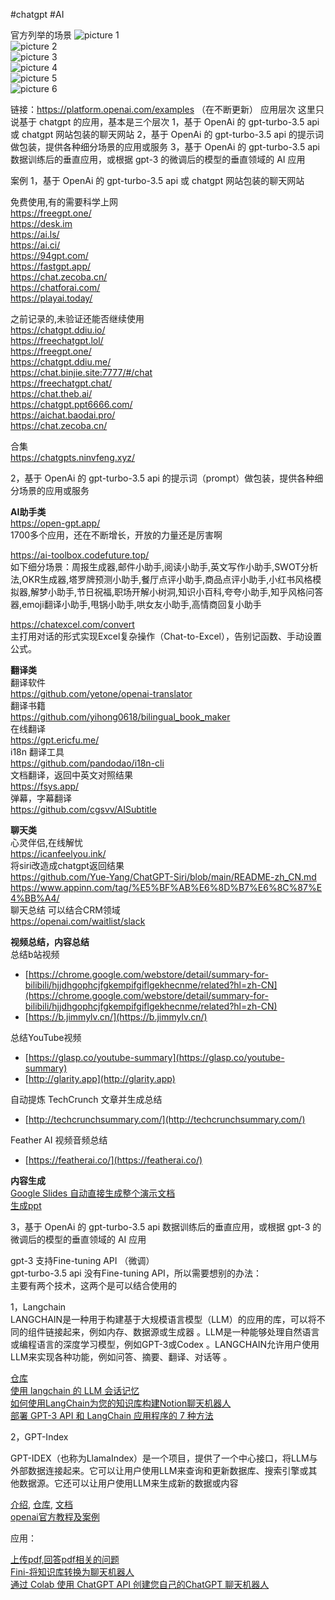 #chatgpt #AI


官方列举的场景
![picture 1](imgs/ccbc913690e9eb4dcfbf2a9cab54bf07ee0ff6a43d4e96c730d385b68cd7524b.png)  
![picture 2](imgs/fb7adff5a3866bb37e5cdc6cdf331a744fa35c0f445fba85bbd55c293926aad3.png)  
![picture 3](imgs/6d5c6e236b627f5ef3f67c29a90e25d1bb6a3fe484e49120dc235bf40bb78071.png)  
![picture 4](imgs/92d606a1eadbf8202435e0a238c14a0f0ecb4c473334dcc2f969fbc3211b9310.png)  
![picture 5](imgs/3a39677b5e674e28800ebd1cbb096ac949ddcc3694d9f599cd7a127c0c6a44e8.png)  
![picture 6](imgs/83ec5d7a27cc8d66c5df519bc5236475c4b19360a8dd5f9580ae1d6238543a0d.png)  


链接：https://platform.openai.com/examples （在不断更新）
应用层次
这里只说基于 chatgpt 的应用，基本是三个层次
1，基于 OpenAi 的  gpt-turbo-3.5 api 或 chatgpt 网站包装的聊天网站
2，基于 OpenAi 的  gpt-turbo-3.5 api 的提示词做包装，提供各种细分场景的应用或服务
3，基于 OpenAi 的 gpt-turbo-3.5 api 数据训练后的垂直应用，或根据 gpt-3 的微调后的模型的垂直领域的 AI 应用

案例
1，基于 OpenAi 的 gpt-turbo-3.5 api 或 chatgpt 网站包装的聊天网站  

免费使用,有的需要科学上网  
https://freegpt.one/  
https://desk.im  
https://ai.ls/  
https://ai.ci/  
https://94gpt.com/  
https://fastgpt.app/  
https://chat.zecoba.cn/  
https://chatforai.com/  
https://playai.today/  

之前记录的,未验证还能否继续使用  
https://chatgpt.ddiu.io/  
https://freechatgpt.lol/  
https://freegpt.one/  
https://chatgpt.ddiu.me/  
https://chat.binjie.site:7777/#/chat  
https://freechatgpt.chat/  
https://chat.theb.ai/  
https://chatgpt.ppt6666.com/  
https://aichat.baodai.pro/  
https://chat.zecoba.cn/  

合集  
https://chatgpts.ninvfeng.xyz/  

2，基于 OpenAi 的 gpt-turbo-3.5 api  的提示词（prompt）做包装，提供各种细分场景的应用或服务

**AI助手类**  
https://open-gpt.app/  
1700多个应用，还在不断增长，开放的力量还是厉害啊  

https://ai-toolbox.codefuture.top/  
如下细分场景：周报生成器,邮件小助手,阅读小助手,英文写作小助手,SWOT分析法,OKR生成器,塔罗牌预测小助手,餐厅点评小助手,商品点评小助手,小红书风格模拟器,解梦小助手,节日祝福,职场开解小树洞,知识小百科,夸夸小助手,知乎风格问答器,emoji翻译小助手,甩锅小助手,哄女友小助手,高情商回复小助手  

https://chatexcel.com/convert  
主打用对话的形式实现Excel复杂操作（Chat-to-Excel），告别记函数、手动设置公式。  

**翻译类**   
翻译软件  
https://github.com/yetone/openai-translator  
翻译书籍  
https://github.com/yihong0618/bilingual_book_maker  
在线翻译  
https://gpt.ericfu.me/  
i18n 翻译工具  
https://github.com/pandodao/i18n-cli  
文档翻译，返回中英文对照结果  
https://fsys.app/  
弹幕，字幕翻译  
https://github.com/cgsvv/AISubtitle  


**聊天类**  
心灵伴侣,在线解忧  
https://icanfeelyou.ink/  
将siri改造成chatgpt返回结果  
https://github.com/Yue-Yang/ChatGPT-Siri/blob/main/README-zh_CN.md  
https://www.appinn.com/tag/%E5%BF%AB%E6%8D%B7%E6%8C%87%E4%BB%A4/  
聊天总结   可以结合CRM领域  
https://openai.com/waitlist/slack  

**视频总结，内容总结**  
总结b站视频

- [https://chrome.google.com/webstore/detail/summary-for-bilibili/hjjdhgophcjfgkempifgiflgekhecnme/related?hl=zh-CN](https://chrome.google.com/webstore/detail/summary-for-bilibili/hjjdhgophcjfgkempifgiflgekhecnme/related?hl=zh-CN)
- [https://b.jimmylv.cn/](https://b.jimmylv.cn/)

总结YouTube视频

- [https://glasp.co/youtube-summary](https://glasp.co/youtube-summary)
- [http://glarity.app](http://glarity.app)

自动提炼 TechCrunch 文章并生成总结

- [http://techcrunchsummary.com/](http://techcrunchsummary.com/)

Feather AI 视频音频总结

- [https://featherai.co/](https://featherai.co/)


**内容生成**  
[Google Slides 自动直接生成整个演示文档](https://www.gptforslides.app/)    
[生成ppt](https://mp.weixin.qq.com/s/6ZE59h9fP_4UtS4hwDVXeg)
  

3，基于 OpenAi 的 gpt-turbo-3.5 api  数据训练后的垂直应用，或根据 gpt-3 的微调后的模型的垂直领域的 AI 应用

gpt-3 支持Fine-tuning API （微调）  
gpt-turbo-3.5 api 没有Fine-tuning API，所以需要想别的办法：  
主要有两个技术，这两个是可以结合使用的  

1，Langchain  
LANGCHAIN是一种用于构建基于大规模语言模型（LLM）的应用的库，可以将不同的组件链接起来，例如内存、数据源或生成器 。LLM是一种能够处理自然语言或编程语言的深度学习模型，例如GPT-3或Codex 。LANGCHAIN允许用户使用LLM来实现各种功能，例如问答、摘要、翻译、对话等 。

[仓库](https://github.com/hwchase17/langchain)  
[使用 langchain 的 LLM 会话记忆](https://www.pinecone.io/learn/langchain-conversational-memory/)  
[如何使用LangChain为您的知识库构建Notion聊天机器人](https://www.youtube.com/watch?v=prbloUGlvLE)  
[部署 GPT-3 API 和 LangChain 应用程序的 7 种方法](https://ramsrigoutham.medium.com/7-ways-to-deploy-gpt-3-apis-and-langchain-apps-baf225950834)

2，GPT-Index

GPT-IDEX（也称为LlamaIndex）是一个项目，提供了一个中心接口，将LLM与外部数据连接起来。它可以让用户使用LLM来查询和更新数据库、搜索引擎或其他数据源。它还可以让用户使用LLM来生成新的数据或内容

[介绍](https://twitter-thread.com/t/1631779232455053313),
[仓库](https://github.com/jerryjliu/gpt_index),
[文档](https://gpt-index.readthedocs.io/en/latest/index.html)  
[openai官方教程及案例](https://github.com/openai/openai-cookbook)



应用：

[上传pdf,回答pdf相关的问题](https://www.chatpdf.com/)  
[Fini-将知识库转换为聊天机器人](https://www.usefini.com/)  
[通过 Colab 使用 ChatGPT API 创建您自己的ChatGPT 聊天机器人](https://colab.research.google.com/github/minimaxir/chatgpt_api_test/blob/main/glados_chatbot.ipynb)


